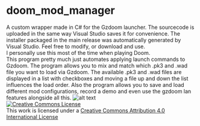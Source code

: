 # doom_mod_manager
A custom wrapper made in C# for the Gzdoom launcher. The sourcecode is uploaded in the same way Visual Studio saves it for convenience. The installer packaged in the main release was automatically generated by Visual Studio. Feel free to modify, or download and use. <br> I personally use this most of the time when playing Doom.<br>
This program pretty much just automates applying launch commands to Gzdoom. The program allows you to mix and match which .pk3 and .wad file you want to load via Gzdoom. The available .pk3 and .wad files are displayed in a list with checkboxes and moving a file up and down the list influences the load order. Also the program allows you to save and load different mod configurations, record a demo and even use the gzdoom lan features alongside all this.
![alt text](relative/path/to/screenshot.png?raw=true)
<br>
<a rel="license" href="http://creativecommons.org/licenses/by/4.0/"><img alt="Creative Commons License" style="border-width:0" src="https://i.creativecommons.org/l/by/4.0/88x31.png" /></a><br />This work is licensed under a <a rel="license" href="http://creativecommons.org/licenses/by/4.0/">Creative Commons Attribution 4.0 International License</a>
